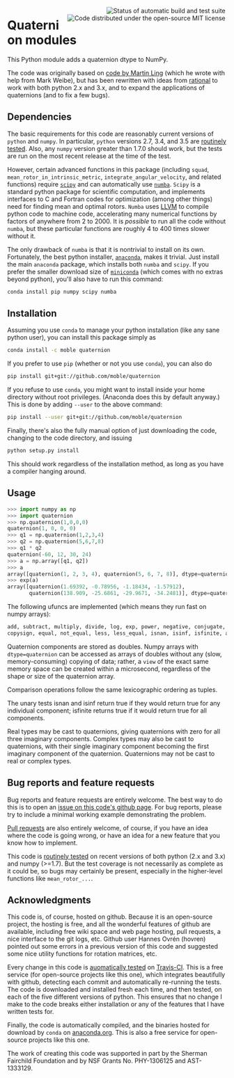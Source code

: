 <a href="https://travis-ci.org/moble/quaternion"><img align="right" hspace="3" alt="Status of automatic build and test suite" src="https://travis-ci.org/moble/quaternion.svg?branch=master"></a> <a href="https://github.com/moble/quaternion/blob/master/LICENSE"><img align="right" hspace="3" alt="Code distributed under the open-source MIT license" src="http://moble.github.io/spherical_functions/images/MITLicenseBadge.svg"></a>

# Quaternion modules

This Python module adds a quaternion dtype to NumPy.

The code was originally based on
[code by Martin Ling](https://github.com/martinling/numpy_quaternion) (which he
wrote with help from Mark Weibe), but has been rewritten with ideas from
[rational](https://github.com/numpy/numpy-dtypes/tree/master/npytypes/rational)
to work with both python 2.x and 3.x, and to expand the applications of
quaternions (and to fix a few bugs).


## Dependencies

The basic requirements for this code are reasonably current versions of
`python` and `numpy`.  In particular, `python` versions 2.7, 3.4, and 3.5 are
[routinely tested](https://travis-ci.org/moble/quaternion).  Also, any `numpy`
version greater than 1.7.0 should work, but the tests are run on the most
recent release at the time of the test.

However, certain advanced functions in this package (including
`squad`, `mean_rotor_in_intrinsic_metric`,
`integrate_angular_velocity`, and related functions) require
[`scipy`](http://scipy.org/) and can automatically use
[`numba`](http://numba.pydata.org/).  `Scipy` is a standard python
package for scientific computation, and implements interfaces to C and
Fortran codes for optimization (among other things) need for finding
mean and optimal rotors.  `Numba` uses [LLVM](http://llvm.org/) to
compile python code to machine code, accelerating many numerical
functions by factors of anywhere from 2 to 2000.  It is *possible* to
run all the code without `numba`, but these particular functions are
roughly 4 to 400 times slower without it.

The only drawback of `numba` is that it is nontrivial to install on
its own.  Fortunately, the best python installer,
[`anaconda`](http://continuum.io/downloads), makes it trivial.  Just
install the main `anaconda` package, which installs both `numba` and
`scipy`.  If you prefer the smaller download size of
[`miniconda`](http://conda.pydata.org/miniconda.html) (which comes
with no extras beyond python), you'll also have to run this command:

```sh
conda install pip numpy scipy numba
```

## Installation

Assuming you use `conda` to manage your python installation (like any sane
python user), you can install this package simply as

```sh
conda install -c moble quaternion
```

If you prefer to use `pip` (whether or not you use `conda`), you can also do

```sh
pip install git+git://github.com/moble/quaternion
```

If you refuse to use `conda`, you might want to install inside your home
directory without root privileges.  (Anaconda does this by default anyway.)
This is done by adding `--user` to the above command:

```sh
pip install --user git+git://github.com/moble/quaternion
```

Finally, there's also the fully manual option of just downloading the code,
changing to the code directory, and issuing

```sh
python setup.py install
```

This should work regardless of the installation method, as long as you have a
compiler hanging around.


## Usage

```python
>>> import numpy as np
>>> import quaternion
>>> np.quaternion(1,0,0,0)
quaternion(1, 0, 0, 0)
>>> q1 = np.quaternion(1,2,3,4)
>>> q2 = np.quaternion(5,6,7,8)
>>> q1 * q2
quaternion(-60, 12, 30, 24)
>>> a = np.array([q1, q2])
>>> a
array([quaternion(1, 2, 3, 4), quaternion(5, 6, 7, 8)], dtype=quaternion)
>>> exp(a)
array([quaternion(1.69392, -0.78956, -1.18434, -1.57912),
       quaternion(138.909, -25.6861, -29.9671, -34.2481)], dtype=quaternion)
```

The following ufuncs are implemented (which means they run fast on
numpy arrays):

```python
add, subtract, multiply, divide, log, exp, power, negative, conjugate,
copysign, equal, not_equal, less, less_equal, isnan, isinf, isfinite, absolute
```

Quaternion components are stored as doubles.  Numpy arrays with
`dtype=quaternion` can be accessed as arrays of doubles without any
(slow, memory-consuming) copying of data; rather, a `view` of the
exact same memory space can be created within a microsecond,
regardless of the shape or size of the quaternion array.

Comparison operations follow the same lexicographic ordering as
tuples.

The unary tests isnan and isinf return true if they would return true
for any individual component; isfinite returns true if it would return
true for all components.

Real types may be cast to quaternions, giving quaternions with zero
for all three imaginary components. Complex types may also be cast to
quaternions, with their single imaginary component becoming the first
imaginary component of the quaternion. Quaternions may not be cast to
real or complex types.


## Bug reports and feature requests

Bug reports and feature requests are entirely welcome.  The best way to do this
is to open an
[issue on this code's github page](https://github.com/moble/quaternion/issues).
For bug reports, please try to include a minimal working example demonstrating
the problem.

[Pull requests](https://help.github.com/articles/using-pull-requests/) are also
entirely welcome, of course, if you have an idea where the code is going wrong,
or have an idea for a new feature that you know how to implement.

This code is [routinely tested](https://travis-ci.org/moble/quaternion) on
recent versions of both python (2.x and 3.x) and numpy (>=1.7).  But the test
coverage is not necessarily as complete as it could be, so bugs may certainly
be present, especially in the higher-level functions like `mean_rotor_...`.


## Acknowledgments

This code is, of course, hosted on github.  Because it is an open-source
project, the hosting is free, and all the wonderful features of github are
available, including free wiki space and web page hosting, pull requests, a
nice interface to the git logs, etc.  Github user Hannes Ovrén (hovren) pointed
out some errors in a previous version of this code and suggested some nice
utility functions for rotation matrices, etc.

Every change in this code is
[auomatically tested](https://travis-ci.org/moble/quaternion) on
[Travis-CI](https://travis-ci.org/).  This is a free service (for open-source
projects like this one), which integrates beautifully with github, detecting
each commit and automatically re-running the tests.  The code is downloaded and
installed fresh each time, and then tested, on each of the five different
versions of python.  This ensures that no change I make to the code breaks
either installation or any of the features that I have written tests for.

Finally, the code is automatically compiled, and the binaries hosted for
download by `conda` on [anaconda.org](https://anaconda.org/moble/quaternion).
This is also a free service for open-source projects like this one.

The work of creating this code was supported in part by the Sherman
Fairchild Foundation and by NSF Grants No. PHY-1306125 and
AST-1333129.
